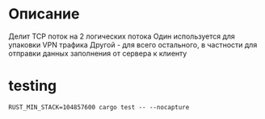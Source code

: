 # Описание
Делит TCP поток на 2 логических потока
Один используется для упаковки VPN трафика
Другой - для всего остального, в частности для отправки данных заполнения
от сервера к клиенту

# testing
`RUST_MIN_STACK=104857600 cargo test -- --nocapture`